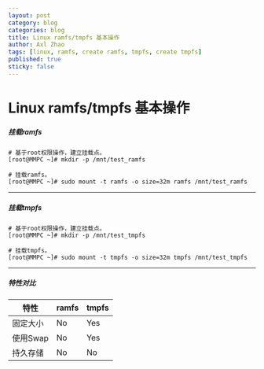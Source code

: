 ```yaml
---
layout: post
category: blog
categories: blog
title: Linux ramfs/tmpfs 基本操作
author: Axl Zhao
tags: [linux, ramfs, create ramfs, tmpfs, create tmpfs]
published: true
sticky: false
---
```


# Linux ramfs/tmpfs 基本操作

##### 挂载ramfs

```
# 基于root权限操作，建立挂载点。
[root@MMPC ~]# mkdir -p /mnt/test_ramfs

# 挂载ramfs。
[root@MMPC ~]# sudo mount -t ramfs -o size=32m ramfs /mnt/test_ramfs

```

- - -

##### 挂载tmpfs

```
# 基于root权限操作，建立挂载点。
[root@MMPC ~]# mkdir -p /mnt/test_tmpfs

# 挂载tmpfs。
[root@MMPC ~]# sudo mount -t tmpfs -o size=32m tmpfs /mnt/test_tmpfs

```

- - -

##### 特性对比

| 特性 | ramfs | tmpfs |
|--------|--------|--------|
| 固定大小 | No | Yes |
| 使用Swap | No | Yes |
| 持久存储 | No | No |

